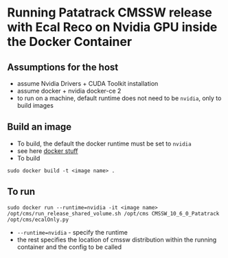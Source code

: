 # Running Patatrack CMSSW release with Ecal Reco on Nvidia GPU inside the Docker Container

## Assumptions for the host
- assume Nvidia Drivers + CUDA Toolkit installation
- assume docker + nvidia docker-ce 2
- to run on a machine, default runtime does not need to be `nvidia`, only to build images

## Build an image
- To build, the default the docker runtime must be set to `nvidia`
- see here [docker stuff](https://github.com/NVIDIA/nvidia-docker/wiki/Advanced-topics#default-runtime)
- To build
```
sudo docker build -t <image name> .
```

## To run 
```
sudo docker run --runtime=nvidia -it <image name> /opt/cms/run_release_shared_volume.sh /opt/cms CMSSW_10_6_0_Patatrack /opt/cms/ecalOnly.py
```
- `--runtime=nvidia` - specify the runtime
- the rest specifies the location of cmssw distribution within the running container and the config to be called
